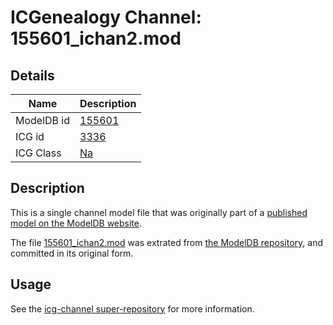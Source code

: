 # ICGenealogy Channel: 155601\_ichan2.mod

## Details

Name | Description
---- | -----------
ModelDB id | [155601](http://senselab.med.yale.edu/ModelDB/ShowModel.cshtml?model=155601)
ICG id | [3336](http://icg.neurotheory.ox.ac.uk/channels/2/3336)
ICG Class | [Na](http://icg.neurotheory.ox.ac.uk/channels/2)

## Description

This is a single channel model file that was originally part of a [published model on the ModelDB website](http://senselab.med.yale.edu/mModelDB/ShowModel.cshtml?model=155601).

The file [155601\_ichan2.mod](155601_ichan2.mod) was extrated from [the ModelDB repository](http://senselab.med.yale.edu/ModelDB/ShowModel.cshtml?model=155601), and committed in its original form.

## Usage

See the [icg-channel super-repository](https://github.com/icgenealogy/icg-channels) for more information.